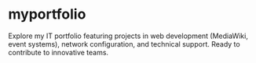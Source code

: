 # myportfolio
Explore my IT portfolio featuring projects in web development (MediaWiki, event systems), network configuration, and technical support. Ready to contribute to innovative teams.

